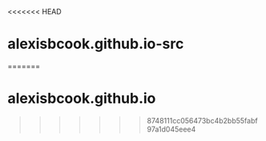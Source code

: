 <<<<<<< HEAD
# alexisbcook.github.io-src
=======
# alexisbcook.github.io
>>>>>>> 8748111cc056473bc4b2bb55fabf97a1d045eee4
